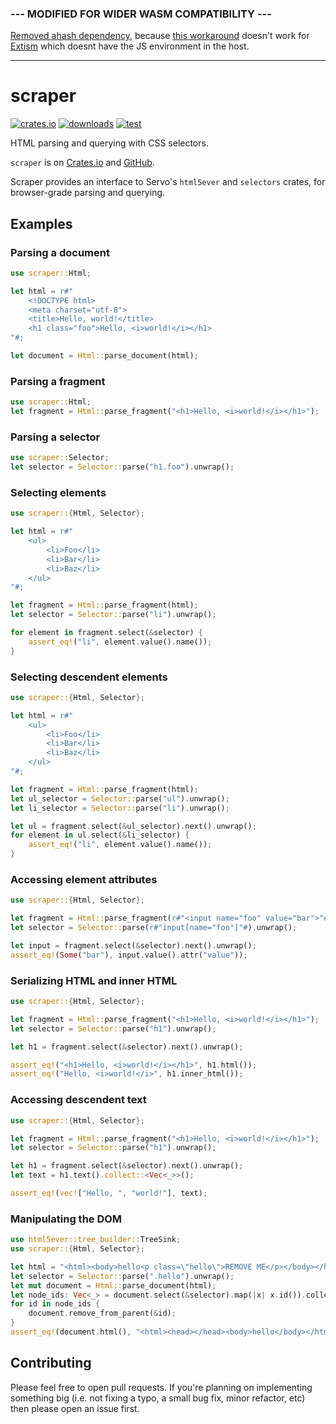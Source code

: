 ### --- MODIFIED FOR WIDER WASM COMPATIBILITY ---

[Removed ahash dependency](https://github.com/bradyjoslin/scraper/commit/282463ad0bc4c627511ba424acfb595709b3d59d), because [this workaround](https://github.com/causal-agent/scraper/pull/146#issuecomment-1736000074) doesn't work for [Extism](https://extism.org) which doesnt have the JS environment in the host.

---

# scraper

[![crates.io](https://img.shields.io/crates/v/scraper?color=dark-green)][crate]
[![downloads](https://img.shields.io/crates/d/scraper)][crate]
[![test](https://github.com/causal-agent/scraper/actions/workflows/test.yml/badge.svg)][tests]

HTML parsing and querying with CSS selectors.

`scraper` is on [Crates.io][crate] and [GitHub][github].

[crate]: https://crates.io/crates/scraper
[github]: https://github.com/causal-agent/scraper
[tests]: https://github.com/causal-agent/scraper/actions/workflows/test.yml

Scraper provides an interface to Servo's `html5ever` and `selectors` crates, for browser-grade parsing and querying.

## Examples

### Parsing a document

```rust
use scraper::Html;

let html = r#"
    <!DOCTYPE html>
    <meta charset="utf-8">
    <title>Hello, world!</title>
    <h1 class="foo">Hello, <i>world!</i></h1>
"#;

let document = Html::parse_document(html);
```

### Parsing a fragment

```rust
use scraper::Html;
let fragment = Html::parse_fragment("<h1>Hello, <i>world!</i></h1>");
```

### Parsing a selector

```rust
use scraper::Selector;
let selector = Selector::parse("h1.foo").unwrap();
```

### Selecting elements

```rust
use scraper::{Html, Selector};

let html = r#"
    <ul>
        <li>Foo</li>
        <li>Bar</li>
        <li>Baz</li>
    </ul>
"#;

let fragment = Html::parse_fragment(html);
let selector = Selector::parse("li").unwrap();

for element in fragment.select(&selector) {
    assert_eq!("li", element.value().name());
}
```

### Selecting descendent elements

```rust
use scraper::{Html, Selector};

let html = r#"
    <ul>
        <li>Foo</li>
        <li>Bar</li>
        <li>Baz</li>
    </ul>
"#;

let fragment = Html::parse_fragment(html);
let ul_selector = Selector::parse("ul").unwrap();
let li_selector = Selector::parse("li").unwrap();

let ul = fragment.select(&ul_selector).next().unwrap();
for element in ul.select(&li_selector) {
    assert_eq!("li", element.value().name());
}
```

### Accessing element attributes

```rust
use scraper::{Html, Selector};

let fragment = Html::parse_fragment(r#"<input name="foo" value="bar">"#);
let selector = Selector::parse(r#"input[name="foo"]"#).unwrap();

let input = fragment.select(&selector).next().unwrap();
assert_eq!(Some("bar"), input.value().attr("value"));
```

### Serializing HTML and inner HTML

```rust
use scraper::{Html, Selector};

let fragment = Html::parse_fragment("<h1>Hello, <i>world!</i></h1>");
let selector = Selector::parse("h1").unwrap();

let h1 = fragment.select(&selector).next().unwrap();

assert_eq!("<h1>Hello, <i>world!</i></h1>", h1.html());
assert_eq!("Hello, <i>world!</i>", h1.inner_html());
```

### Accessing descendent text

```rust
use scraper::{Html, Selector};

let fragment = Html::parse_fragment("<h1>Hello, <i>world!</i></h1>");
let selector = Selector::parse("h1").unwrap();

let h1 = fragment.select(&selector).next().unwrap();
let text = h1.text().collect::<Vec<_>>();

assert_eq!(vec!["Hello, ", "world!"], text);
```

### Manipulating the DOM

```rust
use html5ever::tree_builder::TreeSink;
use scraper::{Html, Selector};

let html = "<html><body>hello<p class=\"hello\">REMOVE ME</p></body></html>";
let selector = Selector::parse(".hello").unwrap();
let mut document = Html::parse_document(html);
let node_ids: Vec<_> = document.select(&selector).map(|x| x.id()).collect();
for id in node_ids {
    document.remove_from_parent(&id);
}
assert_eq!(document.html(), "<html><head></head><body>hello</body></html>");
```

## Contributing

Please feel free to open pull requests. If you're planning on implementing
something big (i.e. not fixing a typo, a small bug fix, minor refactor, etc)
then please open an issue first.
